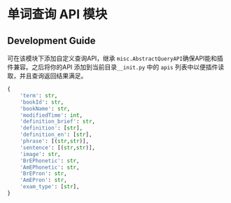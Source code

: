 # 单词查询 API 模块

## Development Guide

可在该模块下添加自定义查询API，继承 `misc.AbstractQueryAPI`确保API能和插件兼容。之后将你的API 添加到当前目录`__init.py` 中的 `apis` 列表中以便插件读取，并且查询返回结果满足。

```python
{
    'term': str,
    'bookId': str,
    'bookName': str,
    'modifiedTime': int,
    'definition_brief': str,
    'definition': [str],
    'definition_en': [str],
    'phrase': [(str,str)],
    'sentence': [(str,str)],
    'image': str,
    'BrEPhonetic': str,
    'AmEPhonetic': str,
    'BrEPron': str,
    'AmEPron': str,
    'exam_type': [str],
}
```
